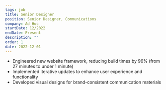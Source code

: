 ```yaml
---
tags: job
title: Senior Designer
position: Senior Designer, Communications
company: Ad Hoc
startDate: 12/2022
endDate: Present
description: ""
order: 1
date: 2022-12-01
---
```


- Engineered new website framework, reducing build times by 96% (from 27 minutes to under 1 minute)
- Implemented iterative updates to enhance user experience and functionality
- Developed visual designs for brand-consistent communication materials